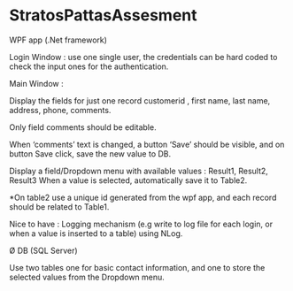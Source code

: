 # StratosPattasAssesment
WPF app (.Net framework)

Login Window : use one single user, the credentials can be hard coded to check the input ones for the authentication.

Main Window :

Display the fields for just one record  customerid , first name, last name, address, phone, comments.

                               

Only field comments should be editable.

When ‘comments’ text is changed, a button ‘Save’ should be visible, and on button Save click, save the new value to DB.

                               

Display a field/Dropdown menu with available values : Result1, Result2, Result3
When a value is selected, automatically save it to Table2.

*On table2 use a unique id generated from the wpf app, and each record should be related to Table1.

 

Nice to have : Logging mechanism (e.g write to log file for each login, or when a value is inserted to a table) using NLog.

 

Ø  DB (SQL Server)

Use two tables one for basic contact information, and one to store the selected values from the Dropdown menu.
